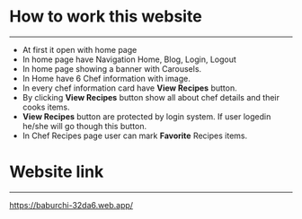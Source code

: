  # How to work this website <br/> 

 ---

 - At first it open with home page
 - In home page have Navigation Home, Blog, Login, Logout
 - In home page showing a banner with Carousels.
 - In Home have 6 Chef information with image.
 - In every chef information card have __View Recipes__ button. 
 - By clicking __View Recipes__ button show all about chef details and their cooks items.
 - __View Recipes__ button are protected by login system. If user logedin he/she will go though this button.
 - In Chef Recipes page user can mark __Favorite__ Recipes items.

 # Website link <br/>

 ---

https://baburchi-32da6.web.app/
 